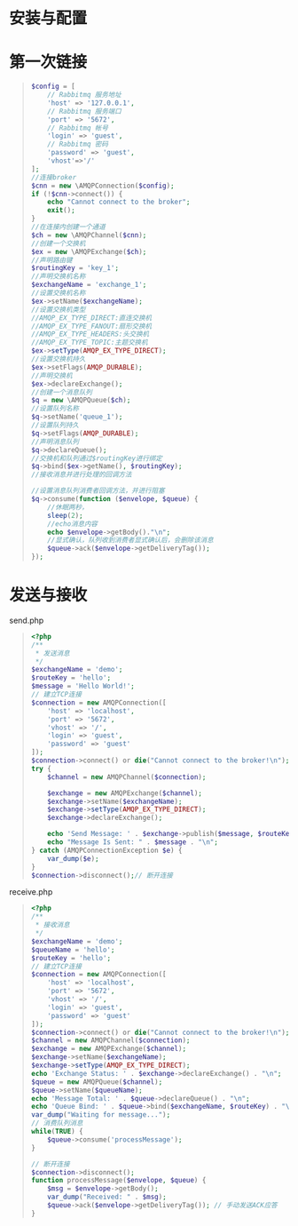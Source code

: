 # 安装与配置

# 第一次链接

> ```php
> $config = [
>     // Rabbitmq 服务地址
>     'host' => '127.0.0.1',
>     // Rabbitmq 服务端口
>     'port' => '5672',
>     // Rabbitmq 帐号
>     'login' => 'guest',
>     // Rabbitmq 密码
>     'password' => 'guest',
>     'vhost'=>'/'
> ];
> //连接broker
> $cnn = new \AMQPConnection($config);
> if (!$cnn->connect()) {
>     echo "Cannot connect to the broker";
>     exit();
> }
> //在连接内创建一个通道
> $ch = new \AMQPChannel($cnn);
> //创建一个交换机
> $ex = new \AMQPExchange($ch);
> //声明路由键
> $routingKey = 'key_1';
> //声明交换机名称
> $exchangeName = 'exchange_1';
> //设置交换机名称
> $ex->setName($exchangeName);
> //设置交换机类型
> //AMQP_EX_TYPE_DIRECT:直连交换机
> //AMQP_EX_TYPE_FANOUT:扇形交换机
> //AMQP_EX_TYPE_HEADERS:头交换机
> //AMQP_EX_TYPE_TOPIC:主题交换机
> $ex->setType(AMQP_EX_TYPE_DIRECT);
> //设置交换机持久
> $ex->setFlags(AMQP_DURABLE);
> //声明交换机
> $ex->declareExchange();
> //创建一个消息队列
> $q = new \AMQPQueue($ch);
> //设置队列名称
> $q->setName('queue_1');
> //设置队列持久
> $q->setFlags(AMQP_DURABLE);
> //声明消息队列
> $q->declareQueue();
> //交换机和队列通过$routingKey进行绑定
> $q->bind($ex->getName(), $routingKey);
> //接收消息并进行处理的回调方法
> 
> //设置消息队列消费者回调方法，并进行阻塞
> $q->consume(function ($envelope, $queue) {
>     //休眠两秒，
>     sleep(2);
>     //echo消息内容
>     echo $envelope->getBody()."\n";
>     //显式确认，队列收到消费者显式确认后，会删除该消息
>     $queue->ack($envelope->getDeliveryTag());
> });
> ```
>
> 



# 发送与接收

send.php

> ```php
> <?php
> /**
>  * 发送消息
>  */
> $exchangeName = 'demo';
> $routeKey = 'hello';
> $message = 'Hello World!';
> // 建立TCP连接
> $connection = new AMQPConnection([
>     'host' => 'localhost',
>     'port' => '5672',
>     'vhost' => '/',
>     'login' => 'guest',
>     'password' => 'guest'
> ]);
> $connection->connect() or die("Cannot connect to the broker!\n");
> try {
>     $channel = new AMQPChannel($connection);
> 
>     $exchange = new AMQPExchange($channel);
>     $exchange->setName($exchangeName);
>     $exchange->setType(AMQP_EX_TYPE_DIRECT);
>     $exchange->declareExchange();
> 
>     echo 'Send Message: ' . $exchange->publish($message, $routeKey) . "\n";
>     echo "Message Is Sent: " . $message . "\n";
> } catch (AMQPConnectionException $e) {
>     var_dump($e);
> }
> $connection->disconnect();// 断开连接
> ```
>
> 

receive.php

> ```php
> <?php
> /**
>  * 接收消息
>  */
> $exchangeName = 'demo';
> $queueName = 'hello';
> $routeKey = 'hello';
> // 建立TCP连接
> $connection = new AMQPConnection([
>     'host' => 'localhost',
>     'port' => '5672',
>     'vhost' => '/',
>     'login' => 'guest',
>     'password' => 'guest'
> ]);
> $connection->connect() or die("Cannot connect to the broker!\n");
> $channel = new AMQPChannel($connection);
> $exchange = new AMQPExchange($channel);
> $exchange->setName($exchangeName);
> $exchange->setType(AMQP_EX_TYPE_DIRECT);
> echo 'Exchange Status: ' . $exchange->declareExchange() . "\n";
> $queue = new AMQPQueue($channel);
> $queue->setName($queueName);
> echo 'Message Total: ' . $queue->declareQueue() . "\n";
> echo 'Queue Bind: ' . $queue->bind($exchangeName, $routeKey) . "\n";
> var_dump("Waiting for message...");
> // 消费队列消息
> while(TRUE) {
>     $queue->consume('processMessage');
> }
> 
> // 断开连接
> $connection->disconnect();
> function processMessage($envelope, $queue) {
>     $msg = $envelope->getBody();
>     var_dump("Received: " . $msg);
>     $queue->ack($envelope->getDeliveryTag()); // 手动发送ACK应答
> }
> ```
>
> 
